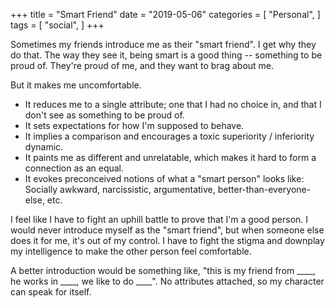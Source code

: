 +++
title = "Smart Friend"
date = "2019-05-06"
categories = [
    "Personal",
]
tags = [
    "social",
]
+++


Sometimes my friends introduce me as their "smart friend". I get why they do that. The way they see it, being smart is a good thing -- something to be proud of. They're proud of me, and they want to brag about me.

But it makes me uncomfortable.

- It reduces me to a single attribute; one that I had no choice in, and that I don't see as something to be proud of.
- It sets expectations for how I'm supposed to behave.
- It implies a comparison and encourages a toxic superiority / inferiority dynamic.
- It paints me as different and unrelatable, which makes it hard to form a connection as an equal.
- It evokes preconceived notions of what a "smart person" looks like: Socially awkward, narcissistic, argumentative, better-than-everyone-else, etc.

I feel like I have to fight an uphill battle to prove that I'm a good person. I would never introduce myself as the "smart friend", but when someone else does it for me, it's out of my control. I have to fight the stigma and downplay my intelligence to make the other person feel comfortable.

A better introduction would be something like, "this is my friend from \_\_\_\_, he works in \_\_\_\_, we like to do \_\_\_\_". No attributes attached, so my character can speak for itself.
